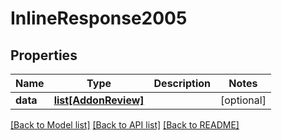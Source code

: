 # InlineResponse2005

## Properties
Name | Type | Description | Notes
------------ | ------------- | ------------- | -------------
**data** | [**list[AddonReview]**](AddonReview.md) |  | [optional] 

[[Back to Model list]](../README.md#documentation-for-models) [[Back to API list]](../README.md#documentation-for-api-endpoints) [[Back to README]](../README.md)

